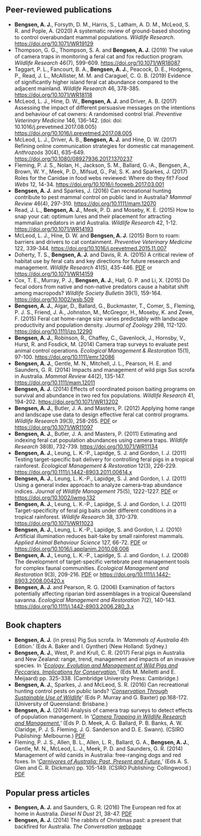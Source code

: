 Peer-reviewed publications
--------------------------

-   **Bengsen, A. J.**, Forsyth, D. M., Harris, S., Latham, A. D. M.,
    McLeod, S. R. and Pople, A. (2020) A systematic review of
    ground-based shooting to control overabundant mammal populations.
    *Wildlife Research*.
    <a href="https://doi.org/10.1071/WR19129" class="uri">https://doi.org/10.1071/WR19129</a>
-   Thompson, G. G., Thompson, S. A. and **Bengsen, A. J.** (2019) The
    value of camera traps in monitoring a feral cat and fox reduction
    program. *Wildlife Research* 46(7), 599-609.
    <a href="https://doi.org/10.1071/WR18087" class="uri">https://doi.org/10.1071/WR18087</a>
-   Taggart, P. L., Fancourt, B. A., **Bengsen, A. J.**, Peacock, D. E.,
    Hodgens, P., Read, J. L., McAllister, M. M. and Caraguel, C. G. B.
    (2019) Evidence of significantly higher island feral cat abundance
    compared to the adjacent mainland. *Wildlife Research* 46, 378-385.
    <a href="https://doi.org/10.1071/WR18118" class="uri">https://doi.org/10.1071/WR18118</a>
-   McLeod, L. J., Hine, D. W., **Bengsen, A. J.** and Driver, A.
    B. (2017) Assessing the impact of different persuasive messages on
    the intentions and behaviour of cat owners: A randomised control
    trial. *Preventive Veterinary Medicine* 146, 136-142. (doi: doi:
    10.1016/j.prevetmed.2017.08.005)
    <a href="https://doi.org/10.1016/j.prevetmed.2017.08.005" class="uri">https://doi.org/10.1016/j.prevetmed.2017.08.005</a>
-   McLeod, L. J., Driver, A. B., **Bengsen, A. J.** and Hine, D.
    W. (2017) Refining online communication strategies for domestic cat
    management. *Anthrozoös* 30(4), 635-649.
    <a href="https://doi.org/10.1080/08927936.2017.1370237" class="uri">https://doi.org/10.1080/08927936.2017.1370237</a>
-   Fleming, P. J. S., Nolan, H., Jackson, S. M., Ballard, G.-A.,
    Bengsen, A., Brown, W. Y., Meek, P. D., Mifsud, G., Pal, S. K. and
    Sparkes, J. (2017) Roles for the Canidae in food webs reviewed:
    Where do they fit? *Food Webs* 12, 14-34.
    <a href="https://doi.org/10.1016/j.fooweb.2017.03.001" class="uri">https://doi.org/10.1016/j.fooweb.2017.03.001</a>
-   **Bengsen, A. J.** and Sparkes, J. (2016) Can recreational hunting
    contribute to pest mammal control on public land in Australia?
    *Mammal Review* 46(4), 297-310.
    <a href="https://doi.org/10.1111/mam.12070" class="uri">https://doi.org/10.1111/mam.12070</a>
-   Read, J. L., **Bengsen, A. J.**, Meek, P. D. and Moseby, K.
    E. (2015) How to snap your cat: optimum lures and their placement
    for attracting mammalian predators in arid Australia. *Wildlife
    Research* 42, 1-12.
    <a href="https://doi.org/10.1071/WR14193" class="uri">https://doi.org/10.1071/WR14193</a>
-   McLeod, L. J., Hine, D. W. and **Bengsen, A. J.** (2015) Born to
    roam: barriers and drivers to cat containment. *Preventive
    Veterinary Medicine* 122, 339-344.
    <a href="https://doi.org/10.1016/j.prevetmed.2015.11.007" class="uri">https://doi.org/10.1016/j.prevetmed.2015.11.007</a>
-   Doherty, T. S., **Bengsen, A. J.** and Davis, R. A. (2015) A
    critical review of habitat use by feral cats and key directions for
    future research and management. *Wildlife Research* 41(5), 435-446.
    [PDF](https://ro.ecu.edu.au/cgi/viewcontent.cgi?referer=https://scholar.google.com/&httpsredir=1&article=1350&context=ecuworkspost2013)
    or
    <a href="https://doi.org/10.1071/WR14159" class="uri">https://doi.org/10.1071/WR14159</a>
-   Cox, T. E., Murray, P. J., **Bengsen, A. J.**, Hall, G. P. and
    Li, X. (2015) Do fecal odors from native and non-native predators
    cause a habitat shift among macropods? *Wildlife Society Bulletin*
    39(1), 159-164.
    <a href="https://doi.org/10.1002/wsb.509" class="uri">https://doi.org/10.1002/wsb.509</a>
-   **Bengsen, A. J.**, Algar, D., Ballard, G., Buckmaster, T., Comer,
    S., Fleming, P. J. S., Friend, J. A., Johnston, M., McGregor, H.,
    Moseby, K. and Zewe, F. (2015) Feral cat home-range size varies
    predictably with landscape productivity and population density.
    *Journal of Zoology* 298, 112-120.
    <a href="https://doi.org/10.1111/jzo.12290" class="uri">https://doi.org/10.1111/jzo.12290</a>
-   **Bengsen, A. J.**, Robinson, R., Chaffey, C., Gavenlock, J.,
    Hornsby, V., Hurst, R. and Fosdick, M. (2014) Camera trap surveys to
    evaluate pest animal control operations. *Ecological Management &
    Restoration* 15(1), 97-100.
    <a href="https://doi.org/10.1111/emr.12086" class="uri">https://doi.org/10.1111/emr.12086</a>
-   **Bengsen, A. J.**, Gentle, M. N., Mitchell, J. L., Pearson, H. E.
    and Saunders, G. R. (2014) Impacts and management of wild pigs Sus
    scrofa in Australia. *Mammal Review* 44(2), 135-147.
    <a href="https://doi.org/10.1111/mam.12011" class="uri">https://doi.org/10.1111/mam.12011</a>
-   **Bengsen, A. J.** (2014) Effects of coordinated poison baiting
    programs on survival and abundance in two red fox populations.
    *Wildlife Research* 41, 194-202.
    <a href="https://doi.org/10.1071/WR13202" class="uri">https://doi.org/10.1071/WR13202</a>
-   **Bengsen, A. J.**, Butler, J. A. and Masters, P. (2012) Applying
    home range and landscape use data to design effective feral cat
    control programs. *Wildlife Research* 39(3), 258-265.
    [PDF](https://www.researchgate.net/profile/Andrew_Bengsen/publication/230563548_Applying_home-range_and_landscape-use_data_to_design_effective_feral-cat_control_programs/links/0912f50187c04dc4b2000000/Applying-home-range-and-landscape-use-data-to-design-effective-feral-cat-control-programs.pdf)
    or
    <a href="https://doi.org/10.1071/WR11097" class="uri">https://doi.org/10.1071/WR11097</a>
-   **Bengsen, A. J.**, Butler, J. A. and Masters, P. (2011) Estimating
    and indexing feral cat population abundances using camera traps.
    *Wildlife Research* 38(8), 732-739.
    <a href="https://doi.org/10.1071/WR11134" class="uri">https://doi.org/10.1071/WR11134</a>
-   **Bengsen, A. J.**, Leung, L. K.-P., Lapidge, S. J. and Gordon, I.
    J. (2011) Testing target-specific bait delivery for controlling
    feral pigs in a tropical rainforest. *Ecological Management &
    Restoration* 12(3), 226-229.
    <a href="https://doi.org/10.1111/j.1442-8903.2011.00614.x" class="uri">https://doi.org/10.1111/j.1442-8903.2011.00614.x</a>
-   **Bengsen, A. J.**, Leung, L. K.-P., Lapidge, S. J. and Gordon, I.
    J. (2011) Using a general index approach to analyze camera-trap
    abundance indices. *Journal of Wildlife Management* 75(5),
    1222-1227.
    [PDF](https://search.proquest.com/docview/919424978/fulltextPDF/D21AF78ACEF84347PQ/1?accountid=28297)
    or
    <a href="https://doi.org/10.1002/jwmg.132" class="uri">https://doi.org/10.1002/jwmg.132</a>
-   **Bengsen, A. J.**, Leung, L. K.-P., Lapidge, S. J. and Gordon, I.
    J. (2011) Target-specificity of feral pig baits under different
    conditions in a tropical rainforest. *Wildlife Research* 38,
    370-379.
    <a href="https://doi.org/10.1071/WR11023" class="uri">https://doi.org/10.1071/WR11023</a>
-   **Bengsen, A. J.**, Leung, L. K.-P., Lapidge, S. and Gordon, I.
    J. (2010) Artificial illumination reduces bait-take by small
    rainforest mammals. *Applied Animal Behaviour Science* 127, 66-72.
    [PDF](https://s3.amazonaws.com/academia.edu.documents/49908109/Artificial_illumination_reduces_bait-tak20161027-13702-he7s53.pdf?response-content-disposition=inline%3B%20filename%3DArtificial_illumination_reduces_bait-tak.pdf&X-Amz-Algorithm=AWS4-HMAC-SHA256&X-Amz-Credential=ASIATUSBJ6BAIWREH7BN%2F20200517%2Fus-east-1%2Fs3%2Faws4_request&X-Amz-Date=20200517T204100Z&X-Amz-Expires=3600&X-Amz-SignedHeaders=host&X-Amz-Security-Token=IQoJb3JpZ2luX2VjEH0aCXVzLWVhc3QtMSJIMEYCIQCWLhTuKyCrzkEnM3%2BlhTLU05XFCtzSqaoSdWJUPfqozwIhALVH4GvAp4oakjTQqBLMm30J4pRgJdMz5WpqEtR2QD7JKr0DCMX%2F%2F%2F%2F%2F%2F%2F%2F%2F%2FwEQABoMMjUwMzE4ODExMjAwIgwPNk7iNAPNKPqA0BUqkQM7HUPZUUpj234SH3dXDJz3uYo21HTkwzBO1d1sdDClief4I%2FvwRfSP5zKjG3aUdZ3SSQIFz8BnR%2B6Ej%2BlbJQKhX2HRE2dlaoq7jAIEXfKeC7oQK4ASprWX3jB%2F8iSfjyp7vpvIjAQMx2X72HHxFTj5bXpZ0yTMY4WQCih5EvJbdM6gCJlmWPu18u3IF2n7UEa%2Fgs0Rv%2Fez4xkkHbS%2FqW%2B%2BstuptkfO3x%2FI0KrFFf2BuUMg%2FWoIehABFZUZ%2FwJyvN%2FX%2BAaGsM2G2%2BUyF1H4q98tTQ4NBktBxvpAgJXbzu7Y65aZbCVLrYq%2BDH9KQNhSTk4YTeX%2BdvFsNXKHLgBWB%2Fyjw3ZiiIDi4Doq%2FFudIqgvYJNVVmR1WEETjPCgiPcah%2BR6MGp1bO%2BDNB3EH3vQU%2FgdZmLV5JE3XcZrFNfKoAqNBGQZDX%2FosJnBpRc8duXFOYbtfMdqQq5TupDsbHqO6kqtFfyLNbjeVKhF7wpR%2Bu31WpCBZVHwNi%2FbrhZ%2FbENYnqqaUxbUqAqXleJLxLgQo6OhPTCouIb2BTrqAWUQ3wrIV1I2ChMsRsojqCt8Rm16DCOGEoqgE9ceiJF6hJgP%2FOJ%2FQm28eQblktRBHpuywO8V1eMkbzHZQvpLJPPSjdxNixm2klAG0PBgFUkPmu5JH46n5Jvr416QqY%2F8W24MohmyGz8xMVZeAFonR4G22UfcixXYu7ArL7Jp6fI%2Br5oc4ejR4EcZZMPNLm8fOCvqDVD6QynoT7QYw0Go4KKLaEydJ77Kpdt0kjBggqgVfdUl3Y0n7RaaOdAaW3OGEduugb4P6h%2FLRdN%2BOOn36qPjwIOSE8zw%2B16YDjQc5QbKwyjbAtyYja1REw%3D%3D&X-Amz-Signature=cfb6d2c4b1771db61ae66f1c59cfdf28b63b6cf79f352c2f88f32c20cb4f3a5e)
    or
    <a href="https://doi.org/10.1016/j.applanim.2010.08.006" class="uri">https://doi.org/10.1016/j.applanim.2010.08.006</a>
-   **Bengsen, A. J.**, Leung, L. K.-P., Lapidge, S. J. and Gordon, I.
    J. (2008) The development of target-specific vertebrate pest
    management tools for complex faunal communities. *Ecological
    Management and Restoration* 9(3), 209-216.
    [PDF](https://s3.amazonaws.com/academia.edu.documents/49908102/The_development_of_target-specific_verte20161027-13713-1d8s0y1.pdf?response-content-disposition=inline%3B%20filename%3DThe_development_of_target-specific_verte.pdf&X-Amz-Algorithm=AWS4-HMAC-SHA256&X-Amz-Credential=ASIATUSBJ6BAHFLXLZW7%2F20200517%2Fus-east-1%2Fs3%2Faws4_request&X-Amz-Date=20200517T204229Z&X-Amz-Expires=3600&X-Amz-SignedHeaders=host&X-Amz-Security-Token=IQoJb3JpZ2luX2VjEHwaCXVzLWVhc3QtMSJHMEUCIQCepPNK1AtBcnX65XPQI11ql8qXKxjZ%2Bq1VkHF7dE6C%2BgIgBoAJnDRMZOMuP9p1bJaXRMcTG9fj%2BI1Sra6aJ%2FUtXp0qvQMIxf%2F%2F%2F%2F%2F%2F%2F%2F%2F%2FARAAGgwyNTAzMTg4MTEyMDAiDJsHIsD1IuUM5xl8siqRA380VhMI8XfFyAE3Esr%2BOieVUOo%2FQVzcBr8Pgb89LZBGrfc%2FVbbuYR%2BH54KPafKjsqcHP%2ByX%2FL5ZdaEwYxE3to6IUqqNMha152EiE0fUJ7%2FMQ2r50SLMfS4Xvwge79bHPx2%2Bpy1BcEkgKSim77CXG5oXUEfnO2iTxtpp80VXuBwq0Bie75cTCbIO9EQs6BKzPjGUOUkxojkPM1CsjdJDv2l1vk%2BnsZDk2y5Ecf67KOhmIAMJUICGOaIA%2BWQF4swmhcWcJVYZEN%2Be%2Fec3TA044gUs%2F4OJMf36E7Urepv%2FeuyswWaJMr6%2BCzwC8HhmRjwueNAyNDFppRs7SGFqT3rUKOL1bAATkUSHgOYeQ%2FiG7D5vz3uI%2F0x64hy%2FmsSS1V1AIXcLTu1w6iDTcvEsBDSGnc6PF5c53d5xWyBqnbU5xVIziEOUQr5NGPFt1lifs32JVXRgTQQin8fRtLWuWe7c9%2F0M3%2FbbGOMYEo443LBxAH65yw1TXQ%2FVFVBzs%2FDigKV1Iu1%2Bg%2BdBMxa0PuoxUI4ukETCMNCuhvYFOusBem28FrNkY%2FTSGaOvR8Ir2sRunXLoWnrTZq1TCF4rLcb%2FDmPSQ7sO0a44jDriWB36Z1FNdji9SZgYNcIvaT%2Bv3m2ir6a7oU%2Fu%2BIRthBekpVsCZU9uHiB5VtZBsCeO8Bwi%2B6140Oehy%2F7klNOEPzwobdKWJHObxu8FqGqzwXAwuVIOqyxY2f5HkO1s%2FrORfUaX53fdoYdaiSAboUL9L92HGtIYzjFi6Pt2FZ9iB1WA9yIfJEYYyqH5iyvXVSkidKWVnyxjA7ISqC375gR4Q6I7zfKjB%2B6aZ%2BwlcQvTF7%2BA7KUrnSFrb72DSC19EQ%3D%3D&X-Amz-Signature=fd779c3fdfd37948f9444025bf4f1ff8f049410bc87c5f6322d029a0dcc56d80)
    or
    <a href="https://doi.org/10.1111/j.1442-8903.2008.00420.x" class="uri">https://doi.org/10.1111/j.1442-8903.2008.00420.x</a>
-   **Bengsen, A. J.** and Pearson, R. G. (2006) Examination of factors
    potentially affecting riparian bird assemblages in a tropical
    Queensland savanna. *Ecological Management and Restoration* 7(2),
    140-143.
    <a href="https://doi.org/10.1111/j.1442-8903.2006.280_3.x" class="uri">https://doi.org/10.1111/j.1442-8903.2006.280_3.x</a>

Book chapters
-------------

-   **Bengsen, A. J.** (in press) Pig Sus scrofa. In ‘*Mammals of
    Australia* 4th Edition.’ (Eds A. Baker and I. Gynther) (New Holland:
    Sydney.)
-   **Bengsen, A. J.**, West, P. and Krull, C. R. (2017) Feral pigs in
    Australia and New Zealand: range, trend, management and impacts of
    an invasive species. In ‘*[Ecology, Evolution and Management of Wild
    Pigs and Peccaries. Implications for
    Conservation.](https://www.cambridge.org/au/academic/subjects/life-sciences/ecology-and-conservation/ecology-conservation-and-management-wild-pigs-and-peccaries?format=HB)*’
    (Eds M. Melletti and E. Meijaard) pp. 325-338. (Cambridge University
    Press: Cambridge.)
-   **Bengsen, A. J.**, Sparkes, J. and McLeod, S. R. (2016) Can
    recreational hunting control pests on public lands? ‘*[Conservation
    Through Sustainable Use of
    Wildlife](https://ssaa.org.au/publications/advances-in-conservation-through-sustainable-use-of-wildlife)*’
    (Eds P. Murray and G. Baxter) pp.168-172. (University of Queensland:
    Brisbane.)
-   **Bengsen, A. J.** (2014) Analysis of camera trap surveys to detect
    effects of population management. In ‘*[Camera Trapping in Wildlife
    Research and Management.](https://www.publish.csiro.au/book/7150/)*’
    (Eds P. D. Meek, A. G. Ballard, P. B. Banks, A. W. Claridge, P.
    J. S. Fleming, J. G. Sanderson and D. E. Swann). (CSIRO Publishing:
    Melbourne.)
    [PDF](https://www.researchgate.net/profile/Andrew_Bengsen/publication/283506026_Analysis_of_camera_trap_surveys_to_detect_effects_of_population_management/links/563bf38408aec6f17dd4f1f3/Analysis-of-camera-trap-surveys-to-detect-effects-of-population-management.pdf)
-   Fleming, P. J. S., Allen, B. L., Allen, L. R., Ballard, G. A.,
    **Bengsen, A. J.**, Gentle, M. N., McLeod, L. J., Meek, P. D. and
    Saunders, G. R. (2014) Management of wild canids in Australia:
    free-ranging dogs and red foxes. In ‘*[Carnivores of Australia:
    Past, Present and
    Future.](https://www.publish.csiro.au/book/6708/)*’ (Eds A. S. Glen
    and C. R. Dickman) pp. 105-149. (CSIRO Publishing: Collingwood.)
    [PDF](https://www.researchgate.net/profile/Lee_Allen4/publication/272745692_Management_of_wild_canids_in_Australia_free-ranging_dogs_and_red_foxes/links/5570c84508ae2f213c2238eb.pdf)

Popular press articles
----------------------

-   **Bengsen, A. J.** and Saunders, G. R. (2016) The European red fox
    at home in Australia. *Diesel N Dust* 21, 38-47.
    [PDF](https://www.researchgate.net/profile/Andrew_Bengsen/publication/306375054_The_European_Red_Fox_at_home_in_Australia/links/57bcd58c08aedf5f75eaa8bb/The-European-Red-Fox-at-home-in-Australia.pdf)
-   **Bengsen, A. J.** (2014) The rabbits of Christmas past: a present
    that backfired for Australia. *The Conversation*
    [webpage](https://theconversation.com/the-rabbits-of-christmas-past-a-present-that-backfired-for-australia-35544)
